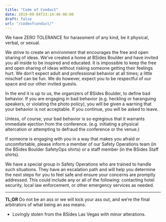 ```yaml
---
title: "Code of Conduct"
date: 2019-09-04T23:14:46-06:00
draft: false
url: "/codeofconduct/"
---
```


We have ZERO TOLERANCE for harassment of any kind, be it physical, verbal, or sexual.

We strive to create an environment that encourages the free and open sharing of
ideas. We’ve created a home at BSides Boulder and have invited you all inside
to be inspired and educated. It is impossible to keep the free and open sharing
of ideas without risking someone getting their feelings hurt. We don’t expect
adult and professional behavior at all times; a little mischief can be fun. We
do however, expect you to be respectful of our space and our other invited
guests.

In the end it is up to us, the organizers of BSides Boulder, to define bad
behavior. If you are engaging in bad behavior (e.g. heckling or haranguing
speakers, or violating the photo policy), you will be given a warning that your
behavior is not acceptable. If you continue, you will be asked to leave.

Unless, of course, your bad behavior is so egregious that it warrants immediate
ejection from the conference. (e.g. initiating a physical altercation or
attempting to defraud the conference or the venue.)

If someone is engaging with you in a way that makes you afraid or uncomfortable,
please inform a member of our Safety Operations team (in the BSides Boulder
SafetyOps shirts) or a staff member (in the BSides Staff shirts).

We have a special group in Safety Operations who are trained to handle such
situations. They have an escalation path and will help you determine the next
steps for you to feel safe and ensure your concerns are promptly addressed. This
could include any or all of the following: contacting hotel security, local law
enforcement, or other emergency services as needed.

<hr>

**TL;DR** Do not be an ass or we will kick your ass out, and we’re the final
arbitrators of what being an ass means.

* Lovingly stolen from the BSides Las Vegas with minor alterations.